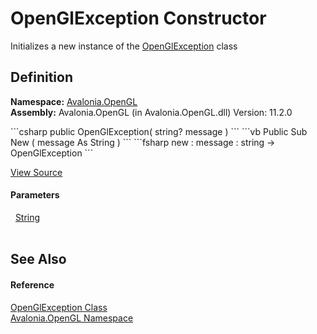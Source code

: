 # OpenGlException Constructor


Initializes a new instance of the <a href="T_Avalonia_OpenGL_OpenGlException">OpenGlException</a> class



## Definition
**Namespace:** <a href="N_Avalonia_OpenGL">Avalonia.OpenGL</a>  
**Assembly:** Avalonia.OpenGL (in Avalonia.OpenGL.dll) Version: 11.2.0

<Tabs groupId="api-code-preview">
<TabItem value="csharp" label="C#">
```csharp
public OpenGlException(
	string? message
)
```
</TabItem>
<TabItem value="vb" label="VB">
```vb
Public Sub New ( 
	message As String
)
```
</TabItem>
<TabItem value="fsharp" label="F#">
```fsharp
new : 
        message : string -> OpenGlException
```
</TabItem>
</Tabs>



<a href="https://github.com/AvaloniaUI/Avalonia/tree/master/src/Avalonia.OpenGL/OpenGlException.cs#L10" title="View the source code">View Source</a>



#### Parameters
<dl><dt>  <a href="https://learn.microsoft.com/dotnet/api/system.string" target="_blank" rel="noopener noreferrer">String</a></dt><dd> </dd></dl>

## See Also


#### Reference
<a href="T_Avalonia_OpenGL_OpenGlException">OpenGlException Class</a>  
<a href="N_Avalonia_OpenGL">Avalonia.OpenGL Namespace</a>  

